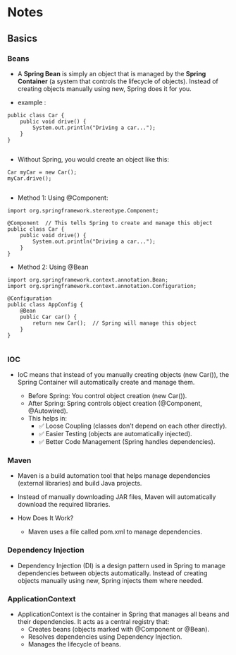 # Notes

## Basics

### Beans
- A **Spring Bean** is simply an object that is managed by the **Spring Container** 
(a system that controls the lifecycle of objects). Instead of creating objects 
manually using new, Spring does it for you.

- example :

```
public class Car {
    public void drive() {
        System.out.println("Driving a car...");
    }
}


```
- Without Spring, you would create an object like this:

```
Car myCar = new Car();
myCar.drive();


```

- Method 1: Using @Component:

```
import org.springframework.stereotype.Component;

@Component  // This tells Spring to create and manage this object
public class Car {
    public void drive() {
        System.out.println("Driving a car...");
    }
}

```
- Method 2: Using @Bean
```
import org.springframework.context.annotation.Bean;
import org.springframework.context.annotation.Configuration;

@Configuration
public class AppConfig {
    @Bean
    public Car car() {
        return new Car();  // Spring will manage this object
    }
}


```






### IOC 
- IoC means that instead of you manually creating objects (new Car()), 
    the Spring Container will automatically create and manage them.

    - Before Spring: You control object creation (new Car()).
    - After Spring: Spring controls object creation (@Component, @Autowired).
    - This helps in: 
       - ✅ Loose Coupling (classes don’t depend on each other directly).
       - ✅ Easier Testing (objects are automatically injected).
       - ✅ Better Code Management (Spring handles dependencies).

### Maven
- Maven is a build automation tool that helps manage dependencies (external libraries) and build Java projects.

- Instead of manually downloading JAR files, Maven will automatically download the required libraries.

- How Does It Work?
  - Maven uses a file called pom.xml to manage dependencies.

### Dependency Injection
- Dependency Injection (DI) is a design pattern used in Spring to manage dependencies between objects automatically.
  Instead of creating objects manually using new, Spring injects them where needed.

### ApplicationContext 

- ApplicationContext is the container in Spring that manages all beans and their dependencies. It acts as a central registry that:
    - Creates beans (objects marked with @Component or @Bean).
    - Resolves dependencies using Dependency Injection.
    - Manages the lifecycle of beans.